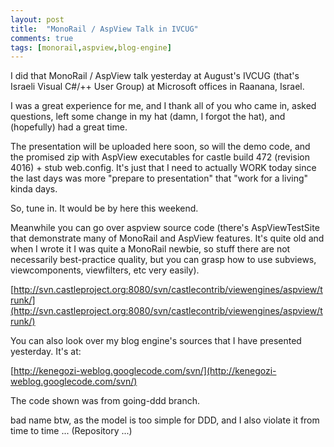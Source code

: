 ```yaml
---
layout: post
title:  "MonoRail / AspView Talk in IVCUG"
comments: true
tags: [monorail,aspview,blog-engine]
---
```



I did that MonoRail / AspView talk yesterday at August's IVCUG (that's Israeli Visual C#/++ User Group) at Microsoft offices in Raanana, Israel.

I was a great experience for me, and I thank all of you who came in, asked questions, left some change in my hat (damn, I forgot the hat), and (hopefully) had a great time.



The presentation will be uploaded here soon, so will the demo code, and the promised zip with AspView executables for castle build 472 (revision 4016) + stub web.config. It's just that I need to actually WORK today since the last days was more "prepare to presentation" that "work for a living" kinda days.

So, tune in. It would be by here this weekend.



Meanwhile you can go over aspview source code (there's AspViewTestSite that demonstrate many of MonoRail and AspView features. It's quite old and when I wrote it I was quite a MonoRail newbie, so stuff there are not necessarily best-practice quality, but you can grasp how to use subviews, viewcomponents, viewfilters, etc very easily).

[http://svn.castleproject.org:8080/svn/castlecontrib/viewengines/aspview/trunk/](http://svn.castleproject.org:8080/svn/castlecontrib/viewengines/aspview/trunk/)



You can also look over my blog engine's sources that I have presented yesterday. It's at:

[http://kenegozi-weblog.googlecode.com/svn/](http://kenegozi-weblog.googlecode.com/svn/)

The code shown was from going-ddd branch.

bad name btw, as the model is too simple for DDD, and I also violate it from time to time ... (Repository<Comment> ...)

